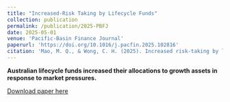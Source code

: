 ```yaml
---
title: "Increased-Risk Taking by Lifecycle Funds"
collection: publication
permalink: /publication/2025-PBFJ
date: 2025-05-01
venue: 'Pacific-Basin Finance Journal'
paperurl: 'https://doi.org/10.1016/j.pacfin.2025.102816'
citation: 'Mao, M. Q., & Wong, C. H. (2025). Increased risk-taking by lifecycle funds. Pacific-Basin Finance Journal, 102816.'
---
```


**Australian lifecycle funds increased their allocations to growth assets in response to market pressures.**

[Download paper here](https://doi.org/10.1016/j.pacfin.2025.102816)
